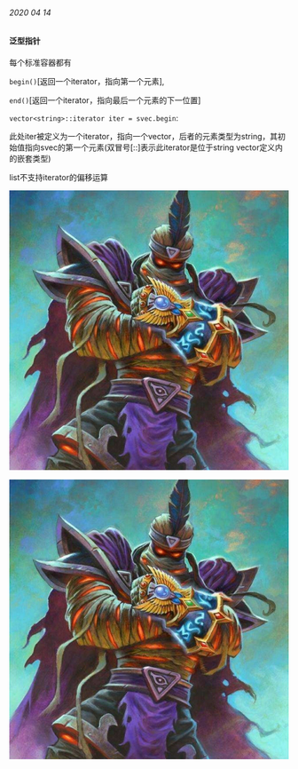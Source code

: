 ###### 2020 04 14

#### 泛型指针

每个标准容器都有

`begin()`[返回一个iterator，指向第一个元素],

`end()`[返回一个iterator，指向最后一个元素的下一位置]

`vector<string>::iterator iter = svec.begin`:

此处iter被定义为一个iterator，指向一个vector，后者的元素类型为string，其初始值指向svec的第一个元素(双冒号[::]表示此iterator是位于string vector定义内的嵌套类型)

list不支持iterator的偏移运算

<img src="./lafamu.jpg">

![image](https://github.com/Stonelsland/CPPP/blob/NOAH/%23Note/lafamu.jpg)